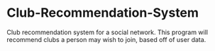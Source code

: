# Club-Recommendation-System
Club recommendation system for a social network. This program will recommend clubs a person may wish to join, based off of user data.

